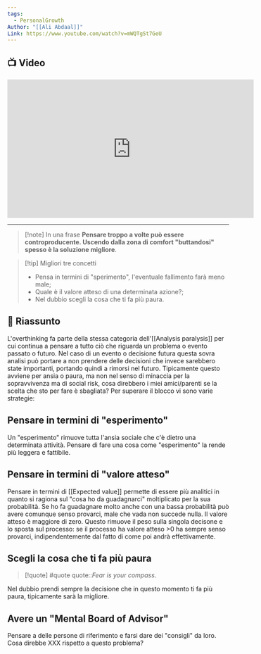 ```yaml
---
tags:
  - PersonalGrowth
Author: "[[Ali Abdaal]]"
Link: https://www.youtube.com/watch?v=mWQTgSt7GeU
---
```

## 📺 Video
<div class="iframe-container">
  <iframe width="560" height="315" src="https://www.youtube.com/embed/mWQTgSt7GeU" title="YouTube video player" frameborder="0" allow="accelerometer; autoplay; clipboard-write; encrypted-media; gyroscope; picture-in-picture" allowfullscreen></iframe>
</div>

---

> [!note] In una frase
> **Pensare troppo a volte può essere controproducente. Uscendo dalla zona di comfort "buttandosi" spesso è la soluzione migliore**.

> [!tip] Migliori tre concetti
> - Pensa in termini di "sperimento", l'eventuale fallimento farà meno male;
> - Quale è il valore atteso di una determinata azione?;
> - Nel dubbio scegli la cosa che ti fa più paura.

## 📒 Riassunto

L'overthinking fa parte della stessa categoria dell'[[Analysis paralysis]] per cui continua a pensare a tutto ciò che riguarda un problema o evento passato o futuro. 
Nel caso di un evento o decisione futura questa sovra analisi può portare a non prendere delle decisioni che invece sarebbero state importanti, portando quindi a rimorsi nel futuro.
Tipicamente questo avviene per ansia o paura, ma non nel senso di minaccia per la sopravvivenza ma di social risk, cosa direbbero i miei amici/parenti se la scelta che sto per fare è sbagliata?
Per superare il blocco vi sono varie strategie:
## Pensare in termini di "esperimento"

Un "esperimento" rimuove tutta l'ansia sociale che c'è dietro una determinata attività.
Pensare di fare una cosa come "esperimento" la rende più leggera e fattibile.
## Pensare in termini di "valore atteso"

Pensare in termini di [[Expected value]] permette di essere più analitici in quanto si ragiona sul "cosa ho da guadagnarci" moltiplicato per la sua probabilità.
Se ho fa guadagnare molto anche con una bassa probabilità può avere comunque senso provarci, male che vada non succede nulla.
Il valore atteso è maggiore di zero.
Questo rimuove il peso sulla singola decisone e lo sposta sul processo: se il processo ha valore atteso >0 ha sempre senso provarci, indipendentemente dal fatto di come poi andrà effettivamente.
## Scegli la cosa che ti fa più paura

> [!quote] #quote
> quote::*Fear is your compass*.

Nel dubbio prendi sempre la decisione che in questo momento ti fa più paura, tipicamente sarà la migliore.
## Avere un "Mental Board of Advisor"

Pensare a delle persone di riferimento e farsi dare dei "consigli" da loro. Cosa direbbe XXX rispetto a questo problema?